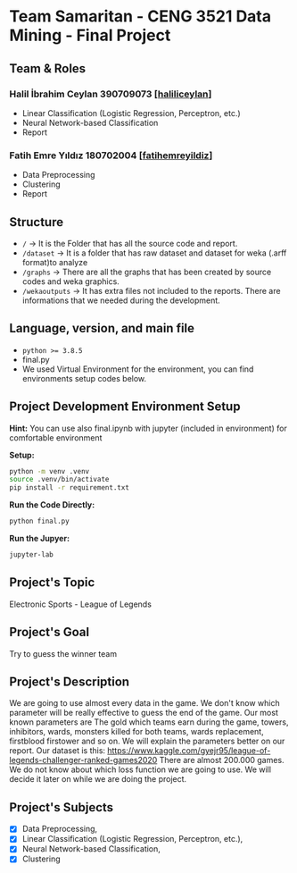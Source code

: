 # Team Samaritan - CENG 3521 Data Mining - Final Project
 
## Team & Roles
### Halil İbrahim Ceylan 390709073 [[haliliceylan](https://www.github.com/haliliceylan)]
- Linear Classification (Logistic Regression, Perceptron, etc.)
- Neural Network-based Classification
- Report
### Fatih Emre Yıldız 180702004 [[fatihemreyildiz](https://www.github.com/fatihemreyildiz)]
- Data Preprocessing
- Clustering
- Report

## Structure
- `/` -> It is the Folder that has all the source code and report. 
- `/dataset` -> It is a folder that has raw dataset and dataset for weka (.arff format)to analyze 
- `/graphs` -> There are all the graphs that has been created by source codes and weka graphics.
- `/wekaoutputs` -> It has extra files not included to the reports. There are informations that we needed during the development. 

## Language, version, and main file
- `python >= 3.8.5` 
- final.py 
- We used Virtual Environment for the environment, you can find environments setup codes below.



## Project Development Environment Setup
**Hint:** You can use also final.ipynb with jupyter (included in environment) for comfortable environment

**Setup:**
```bash
python -m venv .venv
source .venv/bin/activate
pip install -r requirement.txt
```
**Run the Code Directly:**
```bash
python final.py
```

**Run the Jupyer:**
```bash
jupyter-lab
```


## Project's Topic
Electronic Sports - League of Legends

## Project's Goal
Try to guess the winner team

## Project's Description
We are going to use almost every data in the game. We don't know which parameter will be really effective to guess the end of the game. Our most known parameters are The gold which teams earn during the game, towers, inhibitors, wards, monsters killed for both teams, wards replacement, firstblood firstower and so on. We will explain the parameters better on our report. Our dataset is this:
https://www.kaggle.com/gyejr95/league-of-legends-challenger-ranked-games2020
There are almost 200.000 games.
We do not know about which loss function we are going to use. We will decide it later on while we are doing the project.

## Project's Subjects
- [x] Data Preprocessing, 
- [x] Linear Classification (Logistic Regression, Perceptron, etc.), 
- [x] Neural Network-based Classification, 
- [x] Clustering

